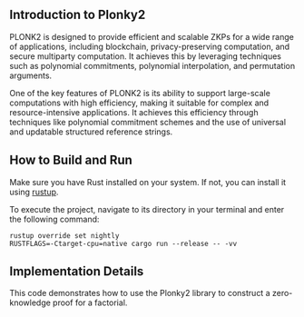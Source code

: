
## Introduction to Plonky2

PLONK2 is designed to provide efficient and scalable ZKPs for a wide range of applications, including blockchain, privacy-preserving computation, and secure multiparty computation. It achieves this by leveraging techniques such as polynomial commitments, polynomial interpolation, and permutation arguments.

One of the key features of PLONK2 is its ability to support large-scale computations with high efficiency, making it suitable for complex and resource-intensive applications. It achieves this efficiency through techniques like polynomial commitment schemes and the use of universal and updatable structured reference strings.

## How to Build and Run

Make sure you have Rust installed on your system. If not, you can install it using [rustup](https://rustup.rs/).

To execute the project, navigate to its directory in your terminal and enter the following command:

```
rustup override set nightly
RUSTFLAGS=-Ctarget-cpu=native cargo run --release -- -vv
```

## Implementation Details

This code demonstrates how to use the Plonky2 library to construct a zero-knowledge proof for a factorial.
